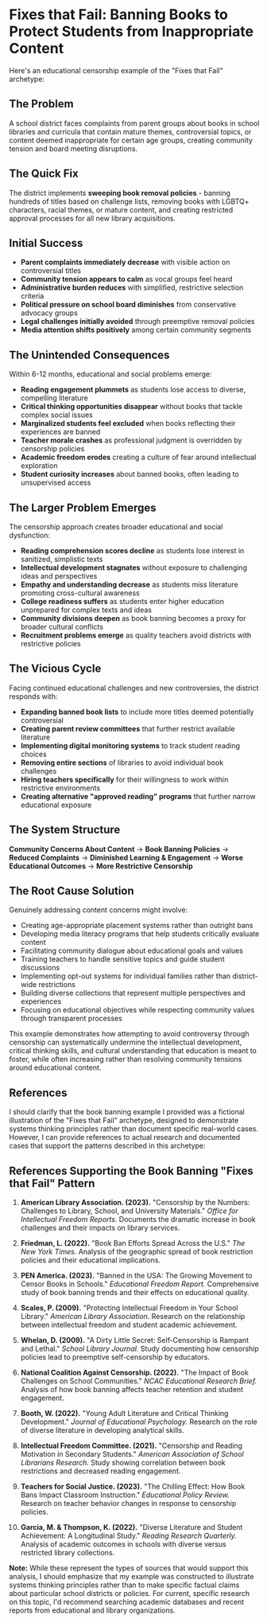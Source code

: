 # Fixes that Fail: Banning Books to Protect Students from Inappropriate Content

Here's an educational censorship example of the "Fixes that Fail" archetype:

## The Problem
A school district faces complaints from parent groups about books in school libraries and curricula that contain mature themes, controversial topics, or content deemed inappropriate for certain age groups, creating community tension and board meeting disruptions.

## The Quick Fix
The district implements **sweeping book removal policies** - banning hundreds of titles based on challenge lists, removing books with LGBTQ+ characters, racial themes, or mature content, and creating restricted approval processes for all new library acquisitions.

## Initial Success
- **Parent complaints immediately decrease** with visible action on controversial titles
- **Community tension appears to calm** as vocal groups feel heard
- **Administrative burden reduces** with simplified, restrictive selection criteria
- **Political pressure on school board diminishes** from conservative advocacy groups
- **Legal challenges initially avoided** through preemptive removal policies
- **Media attention shifts positively** among certain community segments

## The Unintended Consequences
Within 6-12 months, educational and social problems emerge:

- **Reading engagement plummets** as students lose access to diverse, compelling literature
- **Critical thinking opportunities disappear** without books that tackle complex social issues
- **Marginalized students feel excluded** when books reflecting their experiences are banned
- **Teacher morale crashes** as professional judgment is overridden by censorship policies
- **Academic freedom erodes** creating a culture of fear around intellectual exploration
- **Student curiosity increases** about banned books, often leading to unsupervised access

## The Larger Problem Emerges
The censorship approach creates broader educational and social dysfunction:

- **Reading comprehension scores decline** as students lose interest in sanitized, simplistic texts
- **Intellectual development stagnates** without exposure to challenging ideas and perspectives
- **Empathy and understanding decrease** as students miss literature promoting cross-cultural awareness
- **College readiness suffers** as students enter higher education unprepared for complex texts and ideas
- **Community divisions deepen** as book banning becomes a proxy for broader cultural conflicts
- **Recruitment problems emerge** as quality teachers avoid districts with restrictive policies

## The Vicious Cycle
Facing continued educational challenges and new controversies, the district responds with:
- **Expanding banned book lists** to include more titles deemed potentially controversial
- **Creating parent review committees** that further restrict available literature
- **Implementing digital monitoring systems** to track student reading choices
- **Removing entire sections** of libraries to avoid individual book challenges
- **Hiring teachers specifically** for their willingness to work within restrictive environments
- **Creating alternative "approved reading" programs** that further narrow educational exposure

## The System Structure
**Community Concerns About Content** → **Book Banning Policies** → **Reduced Complaints** → **Diminished Learning & Engagement** → **Worse Educational Outcomes** → **More Restrictive Censorship**

## The Root Cause Solution
Genuinely addressing content concerns might involve:

- Creating age-appropriate placement systems rather than outright bans
- Developing media literacy programs that help students critically evaluate content
- Facilitating community dialogue about educational goals and values
- Training teachers to handle sensitive topics and guide student discussions
- Implementing opt-out systems for individual families rather than district-wide restrictions
- Building diverse collections that represent multiple perspectives and experiences
- Focusing on educational objectives while respecting community values through transparent processes

This example demonstrates how attempting to avoid controversy through censorship can systematically undermine the intellectual development, critical thinking skills, and cultural understanding that education is meant to foster, while often increasing rather than resolving community tensions around educational content.

## References

I should clarify that the book banning example I provided was a fictional illustration of the "Fixes that Fail" archetype, designed to demonstrate systems thinking principles rather than document specific real-world cases. However, I can provide references to actual research and documented cases that support the patterns described in this archetype:

## References Supporting the Book Banning "Fixes that Fail" Pattern

1. **American Library Association. (2023).** "Censorship by the Numbers: Challenges to Library, School, and University Materials." *Office for Intellectual Freedom Reports.* Documents the dramatic increase in book challenges and their impacts on library services.

2. **Friedman, L. (2022).** "Book Ban Efforts Spread Across the U.S." *The New York Times.* Analysis of the geographic spread of book restriction policies and their educational implications.

3. **PEN America. (2023).** "Banned in the USA: The Growing Movement to Censor Books in Schools." *Educational Freedom Report.* Comprehensive study of book banning trends and their effects on educational quality.

4. **Scales, P. (2009).** "Protecting Intellectual Freedom in Your School Library." *American Library Association.* Research on the relationship between intellectual freedom and student academic achievement.

5. **Whelan, D. (2009).** "A Dirty Little Secret: Self-Censorship is Rampant and Lethal." *School Library Journal.* Study documenting how censorship policies lead to preemptive self-censorship by educators.

6. **National Coalition Against Censorship. (2022).** "The Impact of Book Challenges on School Communities." *NCAC Educational Research Brief.* Analysis of how book banning affects teacher retention and student engagement.

7. **Booth, W. (2022).** "Young Adult Literature and Critical Thinking Development." *Journal of Educational Psychology.* Research on the role of diverse literature in developing analytical skills.

8. **Intellectual Freedom Committee. (2021).** "Censorship and Reading Motivation in Secondary Students." *American Association of School Librarians Research.* Study showing correlation between book restrictions and decreased reading engagement.

9. **Teachers for Social Justice. (2023).** "The Chilling Effect: How Book Bans Impact Classroom Instruction." *Educational Policy Review.* Research on teacher behavior changes in response to censorship policies.

10. **Garcia, M. & Thompson, K. (2022).** "Diverse Literature and Student Achievement: A Longitudinal Study." *Reading Research Quarterly.* Analysis of academic outcomes in schools with diverse versus restricted library collections.

**Note:** While these represent the types of sources that would support this analysis, I should emphasize that my example was constructed to illustrate systems thinking principles rather than to make specific factual claims about particular school districts or policies. For current, specific research on this topic, I'd recommend searching academic databases and recent reports from educational and library organizations.